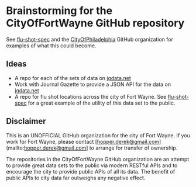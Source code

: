 Brainstorming for the CityOfFortWayne GitHub repository
=====

See [flu-shot-spec](https://github.com/CityOfPhiladelphia/flu-shot-spec/blob/master/city-of-philadelphia/locations.geojson) and the [CityOfPhiladelphia](https://github.com/CityOfPhiladelphia) GitHub organization for examples of what this could become.

Ideas
-----

- A repo for each of the sets of data on [jgdata.net](http://www.jgdata.net/)
- Work with Journal Gazette to provide a JSON API for the data on [jgdata.net](http://www.jgdata.net/)
- A repo for flu shot locations across the city of Fort Wayne. See [flu-shot-spec](https://github.com/CityOfPhiladelphia/flu-shot-spec/blob/master/city-of-philadelphia/locations.geojson) for a great example of the utility of this data set to the public.

Disclaimer
----------

This is an UNOFFICIAL GitHub organization for the city of Fort Wayne. If you work for Fort Wayne, please contact [hopper.derek@gmail.com](mailto:hopper.derek@gmail.com] to arrange for transfer of ownership.

The repositories in the CityOfFortWayne GitHub organization are an attempt to provide great data sets to the public via modern RESTful APIs and to encourage the city to provide public APIs of all its data. The benefit of public APIs to city data far outweighs any negative effect.
